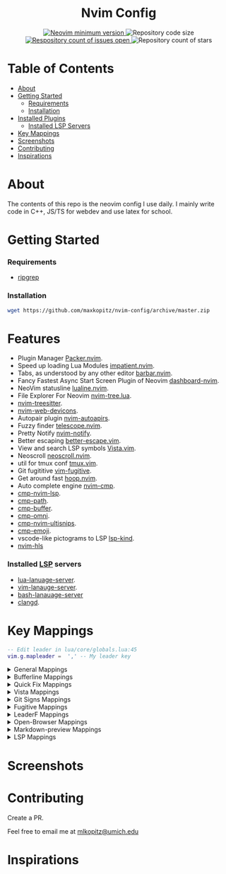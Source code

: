 <div align="center">
  <h1>Nvim Config</h1>
  <a href="https://github.com/neovim/neovim/releases/tag/stable">
    <img 
      src="https://img.shields.io/badge/Neovim-0.8.0-blueviolet.svg?style=flat-square&logo=Neovim&logoColor=green" 
      alt="Neovim minimum version"/>
  </a>
  <a>
    <img 
      src="https://img.shields.io/github/languages/code-size/maxkopitz/nvim-config" 
      alt="Repository code size" />
  </a>
  <a href="https://github.com/maxkopitz/nvim-config/">
    <img 
      src="https://img.shields.io/github/issues/maxkopitz/nvim-config" 
      alt="Respository count of issues open" />
  </a>
  <a>
    <img 
      src="https://img.shields.io/github/stars/maxkopitz/nvim-config" 
      alt="Repository count of stars" />
  </a>
</div>

# Table of Contents 
- [About](#about)
- [Getting Started](#getting-started)
  - [Requirements](#requirements)
  - [Installation](#installation)
- [Installed Plugins](#installed-plugins)
    - [Installed LSP Servers](#installed-lsp-servers)
- [Key Mappings](#key-mappings)
- [Screenshots](#screenshots)
- [Contributing](#contributing)
- [Inspirations](#inspirations)


# About 

The contents of this repo is the neovim config I use daily. I mainly write code in C++, JS/TS for webdev and use latex for school.

# Getting Started 
### Requirements
  - [ripgrep](https://github.com/BurntSushi/ripgrep)
### Installation

``` bash
wget https://github.com/maxkopitz/nvim-config/archive/master.zip

```

# Features 

- Plugin Manager [Packer.nvim](https://github.com/wbthomason/packer.nvim).
- Speed up loading Lua Modules [impatient.nvim](https://github.com/lewis6991/impatient.nvim).
- Tabs, as understood by any other editor [barbar.nvim](https://github.com/akinsho/bufferline.nvim).
- Fancy Fastest Async Start Screen Plugin of Neovim [dashboard-nvim](https://github.com/glepnir/dashboard-nvim).
- NeoVim statusline [lualine.nvim](https://github.com/nvim-lualine/lualine.nvim).
- File Explorer For Neovim [nvim-tree.lua](https://github.com/kyazdani42/nvim-tree.lua).
- [nvim-treesitter](https://github.com/nvim-treesitter/nvim-treesitter).
- [nvim-web-devicons](https://github.com/kyazdani42/nvim-web-devicons).
- Autopair plugin [nvim-autoapirs](https://github.com/windwp/nvim-autopairs).
- Fuzzy finder [telescope.nvim](https://github.com/nvim-telescope/telescope.nvim).
- Pretty Notify [nvim-notify](https://github.com/rcarriga/nvim-notify).
- Better escaping [better-escape.vim](https://github.com/nvim-zh/better-escape.vim).
- View and search LSP symbols [Vista.vim](https://github.com/liuchengxu/vista.vim).
- Neoscroll [neoscroll.nvim](https://github.com/karb94/neoscroll.nvim).
- util for tmux conf [tmux.vim](https://github.com/tmux-plugins/vim-tmux).
- Git fugititive [vim-fugitive](https://github.com/tpope/vim-fugitive).
- Get around fast [hoop.nvim](https://github.com/phaazon/hop.nvim).
- Auto complete engine [nvim-cmp](https://github.com/hrsh7th/nvim-cmp).
- [cmp-nvim-lsp](https://github.com/hrsh7th/cmp-nvim-lsp).
- [cmp-path](https://github.com/hrsh7th/cmp-path).
- [cmp-buffer](https://github.com/hrsh7th/cmp-buffer).
- [cmp-omni](https://github.com/hrsh7th/cmp-omni).
- [cmp-nvim-ultisnips](https://github.com/quangnguyen30192/cmp-nvim-ultisnips).
- [cmp-emoji](https://github.com/hrsh7th/cmp-emoji).
- vscode-like pictograms to LSP [lsp-kind](https://github.com/onsails/lspkind.nvim).
- [nvim-hls](https://github.com/kevinhwang91/nvim-hlslens#minimal-configuration)

### Installed [LSP](https://microsoft.github.io/language-server-protocol/) servers 
- [lua-lanuage-server](https://github.com/sumneko/lua-language-server).
- [vim-lanauge-server](https://github.com/iamcco/vim-language-server).
- [bash-lanauage-server](https://github.com/bash-lsp/bash-language-server)
- [clangd](https://clangd.llvm.org/installation.html).

# Key Mappings
``` lua 
-- Edit leader in lua/core/globals.lua:45
vim.g.mapleader =  ',' -- My leader key
```

<details><summary>General Mappings</summary>

### General Mappings 
```lua
-- Can be found in lua/core/mappings.lua
```

| Shortcut       | Mode(s) | Description |
| --------       | ----    | -----  |
| `;`            | Normal  | Maps `;` to `:`, no longer need to press shift to enter command mode. |
| `<leader>Q`    | Normal  | Quits nvim    |
| `<leader>w`    | Normal  | Saves buffer   | 
| `<leader>q`    | Normal  | Saves file if modified and quit | 
| `\d`           | Normal  | Deletes buffer, without closing window |
| `<Left>`       | Normal  | Switch window left | 
| `<Right>`      | Normal  | Switch window right | 
| `<Up>`         | Normal  | Switch window up | 
| `<Down>`       | Normal  | Switch window down | 
| `<C-A>`        | Insert  | Go to start of current line |
| `<C-E>`        | Insert  | Go to end of current line |
| `jk`           | Insert  | Return to Normal mode | 
| `<leader>\`    | Normal  | Splits current buffer |
| `<leader>sv`   | Normal  | Reload nvim config |
| `<leader>cb`   | Normal  | Blinks cursor, use if lost |

</details>

<details><summary>Bufferline Mappings</summary>

### Bufferline mappings 
```lua
-- Can be found in lua/core/mappings.lua
```
| Shortcut      | Mode(s) | Description |
| --------      | ----    | -----  |
| `<Tab>bb`     | Normal  | Pick a buffer to switch |
| `<Tab>bc`     | Normal  | Pick a buffer to close |
| `<Tab>bn`     | Normal  | Move to next buffer | 
| `<Tab>bp`     | Normal  | Move to previous buffer  |
| `<Tab>t`      | Normal  | Create a new tab |
| `<Tab>n`      | Normal  | Move to next tab |
| `<Tab>p`      | Normal  | Move to previous tab|
| `<Tab>c`      | Normal  | Close current tab |
| `<Tab><1-9>`  | Normal  | Switch to buffer 1-9 |

</details>

<details><summary>Quick Fix Mappings</summary>

### Quick Fix Mappings
```lua
-- Can be found in lua/core/mappings.lua
```

| Shortcut | Mode(s) | Description |
| -------- | ----    | -----  |
| `[l`     | Normal  | Previous location item |
| `]l`     | Normal  | Next location item |
| `[L`     | Normal  | First location item |
| `]L`     | Normal  | Last location item |
| `[g`     | Normal  | Previous qf item |
| `]g`     | Normal  | Next qf item |
| `[Q`     | Normal  | First qf item |
| `]Q`     | Normal  | Last qf item |
| `\x`     | Normal  | Close qf and location list |

</details>

<details><summary>Vista Mappings</summary>

### Vista Mappings 
```lua
-- Can be found in lua/core/mappings.lua
```
| Shortcut    | Mode(s) | Description |
| --------    | ----    | -----  |
| '<leader>t' | Normal  | Opens vista |

</details>

<details><summary>Git Signs Mappings</summary>

### Git Signs Mappings
```lua
-- Can be found in lua/config/gitsigns.lua
```

| Shortcut | Mode(s) | Description |
| -------- | ----    | -----  |
| `]c`     | Normal  | Go to next hunk | 
| `[c`     | Normal  | Go to previous hunk | 
| `<leader>hp` | Normal Previus hunk | 
| `<leader>hb` | Normal Previus hunk | 

</details>

<details><summary>Fugitive Mappings</summary>

### Fugitive Mappings 
```lua
-- Can be found in lua/config/fugitive.lua
```

| Shortcut | Mode(s) | Description |
| -------- | ----    | -----  |
| `<leader>gs`   | Normal  | Displays `git status`  |
| `<leader>gw`   | Normal  | `git add` current buffer | 
| `<leader>gc`   | Normal  | Run `git commit`   |
| `<leader>gd`   | Normal  | Run `git diff`     | 
| `<leader>gpl`  | Normal  | Run `git pull`     |
| `<leader>gpu`  | Normal  | Run `git push`     |

</details>

<details><summary>LeaderF Mappings</summary>

 ### LeaderF Mappings 
```lua
-- Can be found in core/plugins.vim
```
| Shortcut     | Mode(s) | Description |
| --------     | ----    | -----  |
| `<leader>ff` | Normal  | Search files | 
| `<leader>ff` | Normal  | Grep project files | 
| `<leader>fh` | Normal  | Search vim help files | 
| `<leader>ft` | Normal  | Search tags in current buffers| 
| `<leader>fb` | Normal  | Switch buffer | 
| `<leader>fr` | Normal  | Search recent files | 
| `<leader>fr` | Normal  | Search current buffer line | 
| `<C-N>`      | LeaderF | Move the cursor downward in the result window| 
| `<C-P>`      | LeaderF | Move the cursor upward in the result window|

</details>

<details><summary>Open-Browser Mappings</summary>

 ### Open-Browser Mappings 
```lua
-- Can be found in core/plugins.vim
```
| Shortcut     | Mode(s) | Description |
| --------     | ----    | -----  |
| `<leader>ob` | Normal  | Open URL in browser |

</details>

<details><summary>Markdown-preview Mappings</summary>

 ### Markdown-preview Mappings 
```lua
-- Can be found in core/plugins.vim
```
| Shortcut   | Mode(s) | Description |
| --------   | ----    | -----  |
| `<M-m>`    | Normal  | Markdown-preview |
| `<M-S-m>`  | Normal  | Stop markdown-preview|

</details>

<details><summary>LSP Mappings</summary>

### LSP Mappings 
```lua
-- Can be found in lua/config/lsp.lua
```
| Shortcut       | Mode(s) | Description |
| --------       | ----    | -----  |
| `gd`           | Noraml  | Go to definition (LSP) |
| `K`            | Normal  | Hover | 
| `<C-k>`        | Normal  | Signature help | 
| `<space>rn`    | Normal  | Variable rename | 
| `gr`           | Normal  | Show references | 
| `[d`           | Normal  | Previous diagnositc | 
| `]d`           | Normal  | Next diagnostic | 
| `<space>q`     | Normal  | Puts diagnostic to qf  |
| `<space>ca`    | Normal  | LSP code action | 
| `<space>wa`    | Normal  | Add workspace folder |
| `<space>wr`    | Normal  | Remove workspace folder |
| `<space>wl`    | Normal  | List workspace folder |
| `<space>f`     | Normal  | Fromat code | 

</details>


# Screenshots

# Contributing 
Create a PR. 

Feel free to email me at <mlkopitz@umich.edu>

# Inspirations 
